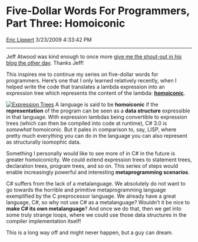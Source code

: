 <div id="page">

# Five-Dollar Words For Programmers, Part Three: Homoiconic

[Eric Lippert](https://social.msdn.microsoft.com/profile/Eric%20Lippert) 3/23/2009 4:33:42 PM

-----

<div id="content">

<div class="mine">

Jeff Atwood was kind enough to once more [give me the shout-out in his blog the other day](http://www.codinghorror.com/blog/archives/001244.html). Thanks Jeff\!

This inspires me to continue my series on five-dollar words for programmers. Here’s one that I only learned relatively recently, when I helped write the code that translates a lambda expression into an expression tree which represents the content of the lambda: **[homoiconic](http://en.wikipedia.org/wiki/Homoiconic)**.

[![Expression Trees](https://msdnshared.blob.core.windows.net/media/TNBlogsFS/BlogFileStorage/blogs_msdn/ericlippert/WindowsLiveWriter/FiveDollarWordsForProgrammersPartThreeHo_BE81/Expression%20Trees_3.png "Expression Trees")](http://msdn.microsoft.com/en-us/library/bb397951.aspx) A language is said to be **homoiconic** if the **representation** of the program can be seen as a **data structure** expressible in that language. With expression lambdas being convertible to expression trees (which can then be compiled into code at runtime), C\# 3.0 is *somewhat* homoiconic. But it pales in comparison to, say, LISP, where pretty much everything you can do in the language you can also represent as structurally isomophic data.

Something I personally would like to see more of in C\# in the future is greater homoiconicity. We could extend expression trees to statement trees, declaration trees, program trees, and so on. This series of steps would enable increasingly powerful and interesting **metaprogramming scenarios**.

C\# suffers from the lack of a metalanguage. We absolutely do not want to go towards the horrible and primitive metaprogramming language exemplified by the C preprocessor language. We already have a great language, C\#, so why not use C\# as a metalanguage? Wouldn’t it be nice to **make C\# its own metalanguage**? And once we do that, then we get into some truly strange loops, where we could use those data structures in the compiler implementation itself\!

This is a long way off and might never happen, but a guy can dream.

</div>

</div>

</div>

